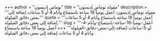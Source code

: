 +++
author = "توماس إديسون"
title = "مقولة توماس إديسون"
description = '''مقولة توماس إديسون: أعمل يومياً 18 ساعة باستمتاع وأنام 4 أو 5 ساعات إضافة إلى بعض دقائق القيلولة.'''
quote = '''أعمل يومياً 18 ساعة باستمتاع وأنام 4 أو 5 ساعات إضافة إلى بعض دقائق القيلولة.'''
slug = '''أعمل-يومياً-18-ساعة-باستمتاع-وأنام-4-أو-5-ساعات-إضافة-إلى-بعض-دقائق-القيلولة'''
+++
أعمل يومياً 18 ساعة باستمتاع وأنام 4 أو 5 ساعات إضافة إلى بعض دقائق القيلولة.
